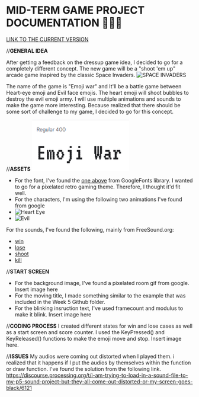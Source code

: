 # **MID-TERM GAME PROJECT DOCUMENTATION** 🎨🔮✨ #

[LINK TO THE CURRENT VERSION](https://editor.p5js.org/batoxpr/sketches/Sliroo3bj)

//**GENERAL IDEA**

After getting a feedback on the dressup game idea, I decided to go for a completely different concept. The new game will be a "shoot 'em up" arcade game inspired by the classic Space Invaders. ![SPACE INVADERS](https://koenig-media.raywenderlich.com/uploads/2021/03/supesuInbeda.png)

The name of the game is "Emoji war" and It'll be a battle game between Heart-eye emoji and Evil face emojis. The heart emoji will shoot bubbles to destroy the evil emoji army. I will use multiple animations and sounds to make the game more interesting. Because realized that there should be some sort of challenge to my game, I decided to go for this concept.

//**ASSETS**
![VT323 Font](assets/font.PNG)

* For the font, I've found the [one above](https://fonts.google.com/specimen/VT323?preview.text=Emoji%20War&preview.text_type=custom) from GoogleFonts library. 
I wanted to go for a pixelated retro gaming theme. Therefore, I thought it'd fit well.
* For the characters, I'm using the following two animations I've found from google
* ![Heart Eye](https://acegif.com/wp-content/gif/heart-eyes-10.gif)
* ![Evil](https://i.pinimg.com/originals/4c/66/cc/4c66cc1e2788a1e6b88e55d4684d0313.gif)

For the sounds, I've found the following, mainly from FreeSound.org:
* [win](https://freesound.org/people/Leszek_Szary/sounds/171671/)
* [lose](https://freesound.org/people/myfox14/sounds/382310/)
* [shoot](https://freesound.org/people/AlaskaRobotics/sounds/221091/)
* [kill](https://mixkit.co/free-sound-effects/game/)

//**START SCREEN**

* For the background image, I've found a pixelated room gif from google. 
Insert image here
* For the moving title, I made something similar to the example that was included in the Week 5 Github folder.
* For the blinking insruction text, I've used framecount and modulus to make it blink. 
Insert image here

//**CODING PROCESS**
I created different states for win and lose cases as well as a start screen and score counter. 
I used the KeyPressed() and KeyReleased() functions to make the emoji move and stop.
Insert image here.

//**ISSUES**
My audios were coming out distorted when I played them. i realized that it happens if I put the audios by themselves within the function or draw function.
I've found the solution from the following link.
https://discourse.processing.org/t/i-am-trying-to-load-in-a-sound-file-to-my-p5-sound-project-but-they-all-come-out-distorted-or-my-screen-goes-black/6121
